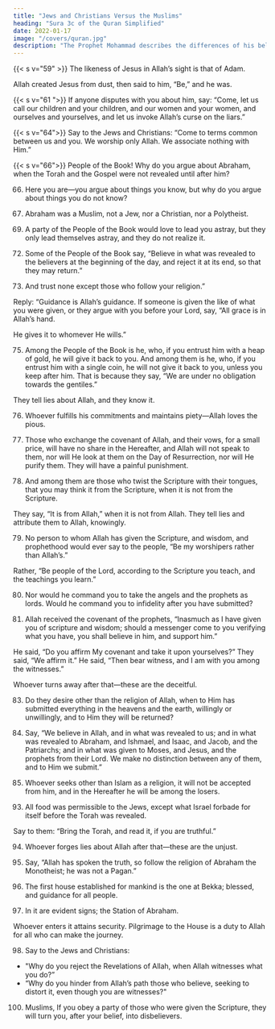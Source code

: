 ```yaml
---
title: "Jews and Christians Versus the Muslims"
heading: "Sura 3c of the Quran Simplified"
date: 2022-01-17
image: "/covers/quran.jpg"
description: "The Prophet Mohammad describes the differences of his beliefs with those of Jews and Christians"
---
```



{{< s v="59" >}} The likeness of Jesus in Allah’s sight is that of Adam. 

Allah created Jesus from dust, then said to him, “Be,” and he was. 

<!-- 60. The truth is from your Lord, so do not be of those who doubt. -->

{{< s v="61 ">}}  If anyone disputes with you about him, <!-- after the knowledge that has come to you, --> say: “Come, let us call our children and your children, and our women and your women, and ourselves and yourselves, and let us invoke Allah’s curse on the liars.”


<!-- 62. This is the narrative of truth: there is no god but Allah. Allah is the Mighty, the Wise.

63. But if they turn away—Allah knows the corrupt. -->


{{< s v="64">}}  Say to the Jews and Christians: “Come to terms common between us and you. We worship only Allah. We associate nothing with Him.” 

<!-- And if they turn away, say, “Bear witness that we have submitted.” -->

{{< s v="66">}} People of the Book! Why do you argue about Abraham, when the Torah and the Gospel were not revealed until after him? 

<!-- Will you not reason? -->

66. Here you are—you argue about things you know, but why do you argue about things you do not know?

67. Abraham was a Muslim, not a Jew, nor a Christian, nor a Polytheist.

<!-- 68. The people most deserving of Abraham are those who followed him, and this prophet,
and those who believe. -->

69. A party of the People of the Book would love to lead you astray, but they only lead themselves astray, and they do not realize it.

<!-- 70. O People of the Book! Why do you reject the revelations of Allah, even as you witness?

71. O People of the Book! Why do you confound the truth with falsehood, and knowingly conceal the truth? -->

72. Some of the People of the Book say, “Believe in what was revealed to the believers at the beginning of the day, and reject it at its
end, so that they may return.”

73. And trust none except those who follow your religion.” 

Reply: “Guidance is Allah’s guidance. If someone is given the like of what you were given, or they argue with you before your Lord, say, “All grace is in Allah’s hand.

He gives it to whomever He wills.”

<!-- 74. He specifies His mercy for whomever He wills.  -->

75. Among the People of the Book is he, who, if you entrust him with a heap of gold, he will give it back to you. And among them is he, who, if you entrust him with a single coin, he will not give it back to you, unless you keep after him. That is because they say, “We are
under no obligation towards the gentiles.”

They tell lies about Allah, and they know it.

76. Whoever fulfills his commitments and maintains piety—Allah loves the pious.

77. Those who exchange the covenant of Allah, and their vows, for a small price, will have no share in the Hereafter, and Allah will not speak to them, nor will He look at them on the Day of Resurrection, nor will He purify them. They will have a painful punishment.

78. And among them are those who twist the Scripture with their tongues, that you may think it from the Scripture, when it is not from the Scripture. 

They say, “It is from Allah,” when it is not from Allah. They tell lies and attribute them to Allah, knowingly.

79. No person to whom Allah has given the Scripture, and wisdom, and prophethood would ever say to the people, “Be my worshipers rather than Allah’s.” 

Rather, “Be people of the Lord, according to the Scripture you teach, and the teachings you learn.”

80. Nor would he command you to take the angels and the prophets as lords. Would he command you to infidelity after you have submitted?

81. Allah received the covenant of the prophets, “Inasmuch as I have given you of scripture and wisdom; should a messenger come to you verifying what you have, you shall believe in him, and support him.” 

He said, “Do you affirm My covenant and take it upon yourselves?” They said, “We affirm it.” He said, “Then bear witness, and I am with you among the witnesses.”

Whoever turns away after that—these are the deceitful.

83. Do they desire other than the religion of Allah, when to Him has submitted everything in the heavens and the earth, willingly or unwillingly, and to Him they will be returned?

84. Say, “We believe in Allah, and in what was revealed to us; and in what was revealed to Abraham, and Ishmael, and Isaac, and Jacob, and the Patriarchs; and in what was given to Moses, and Jesus, and the prophets from their Lord. We make no distinction between any of them, and to Him we submit.”

85. Whoever seeks other than Islam as a religion, it will not be accepted from him, and in the Hereafter he will be among the losers.

<!-- 86. How will Allah guide a people who disbelieved after having believed, and had witnessed that the Messenger is true, and the clear proofs had come to them? Allah does not guide the unjust people.

87. Those—their penalty is that upon them falls the curse of Allah, and of the angels, and of all mankind.

88. Remaining in it eternally, without their punishment being eased from them, and
without being reprieved.

89. Except those who repent afterwards, and reform; for Allah is Forgiving and Merciful.

90. As for those who disbelieve after having believed, then plunge deeper into disbelief,
their repentance will not be accepted; these are the lost.

91. As for those who disbelieve and die disbelievers, even the earth full of gold would not
be accepted from any of them, were he to offer it for ransom. These will have a painful
torment, and will have no saviors.

92. You will not attain virtuous conduct until you give of what you cherish. Whatever you
give away, Allah is aware of it. -->

93. All food was permissible to the Jews, except what Israel forbade for itself before the Torah was revealed. 

Say to them: “Bring the Torah, and read it, if you are truthful.”

94. Whoever forges lies about Allah after that—these are the unjust.

95. Say, “Allah has spoken the truth, so follow the religion of Abraham the Monotheist; he was not a Pagan.”

96. The first house established for mankind is the one at Bekka; blessed, and guidance for all people.

97. In it are evident signs; the Station of Abraham. 

Whoever enters it attains security. Pilgrimage to the House is a duty to Allah for all who can make the journey. <!-- But as for those who refuse—Allah is Independent of the worlds. -->

98. Say to the Jews and Christians:
- "Why do you reject the Revelations of Allah, when Allah witnesses what you do?”
- “Why do you hinder from Allah’s path those who believe, seeking to distort it, even though you are witnesses?"

100. Muslims,  If you obey a party of those who were given the Scripture, they will turn you, after your belief, into disbelievers.

<!-- 101. And how could you disbelieve, when Allah’s revelations are being recited to you, and
among you is His Messenger? Whoever cleaves to Allah has been guided to a straight
path. -->

